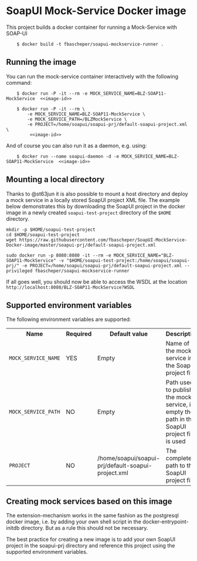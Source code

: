 # SoapUI Mock-Service Docker image

This project builds a docker container for running a Mock-Service with SOAP-UI

        $ docker build -t fbascheper/soapui-mockservice-runner .

## Running the image

You can run the mock-service container interactively with the following command:

        $ docker run -P -it --rm -e MOCK_SERVICE_NAME=BLZ-SOAP11-MockService  <<image-id>>

        $ docker run -P -it --rm \
            -e MOCK_SERVICE_NAME=BLZ-SOAP11-MockService \
            -e MOCK_SERVICE_PATH=/BLZMockService \
            -e PROJECT=/home/soapui/soapui-prj/default-soapui-project.xml \
             <<image-id>>
                 

And of course you can also run it as a daemon, e.g. using:
 
        $ docker run --name soapui-daemon -d -e MOCK_SERVICE_NAME=BLZ-SOAP11-MockService  <<image-id>>


## Mounting a local directory
Thanks to @st63jun it is also possible to mount a host directory and deploy a mock service in a locally stored 
SoapUI project XML file. The example below demonstrates this by downloading the SoapUI project in the docker image
in a newly created ``soapui-test-project`` directory of the ``$HOME`` directory.

````
mkdir -p $HOME/soapui-test-project
cd $HOME/soapui-test-project 
wget https://raw.githubusercontent.com/fbascheper/SoapUI-MockService-Docker-image/master/soapui-prj/default-soapui-project.xml

sudo docker run -p 8080:8080 -it --rm -e MOCK_SERVICE_NAME="BLZ-SOAP11-MockService" -v "$HOME/soapui-test-project:/home/soapui/soapui-prj/" -e PROJECT=/home/soapui/soapui-prj/default-soapui-project.xml --privileged fbascheper/soapui-mockservice-runner

````

If all goes well, you should now be able to access the WSDL at the location ``http://localhost:8080/BLZ-SOAP11-MockService?WSDL``


## Supported environment variables

The following environment variables are supported:

<table>
    <tr>
        <th>Name</th>
        <th>Required</th>
        <th>Default value</th>
        <th>Description</th>
    </tr>    
    <tr>
        <td><code>MOCK_SERVICE_NAME</code></td>
        <td>YES</td>
        <td>Empty</td>
        <td>Name of the mock service in the SoapUI project file</td>
    </tr>
    <tr>
        <td><code>MOCK_SERVICE_PATH</code></td>
        <td>NO</td>
        <td>Empty</td>
        <td>Path used to publish the mock service, if empty the path in the SoapUI project file is used</td>
    </tr>
    <tr>
        <td><code>PROJECT</code></td>
        <td>NO</td>
        <td>/home/soapui/soapui-prj/default-soapui-project.xml</td>
        <td>The complete path to the SoapUI project file</td>
    </tr>
</table>


## Creating mock services based on this image

The extension-mechanism works in the same fashion as the postgresql docker image, i.e. by adding your own shell script in 
the docker-entrypoint-initdb directory. But as a rule this should not be necessary. 

The best practice for creating a new image is to add your own SoapUI project in the soapui-prj directory and reference this project 
using the supported environment variables.
 

